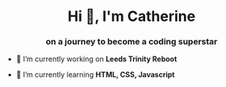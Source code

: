 <h1 align="center">Hi 👋, I'm Catherine</h1>
<h3 align="center">on a journey to become a coding superstar</h3>

- 🔭 I’m currently working on **Leeds Trinity Reboot**

- 🌱 I’m currently learning **HTML, CSS, Javascript**
